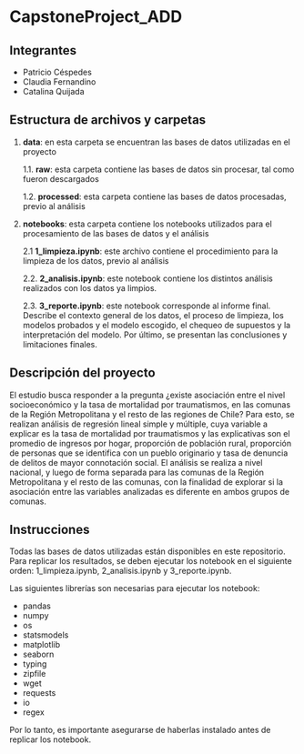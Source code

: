 # CapstoneProject_ADD

## Integrantes
- Patricio Céspedes
- Claudia Fernandino
- Catalina Quijada

## Estructura de archivos y carpetas
1. **data**: en esta carpeta se encuentran las bases de datos utilizadas en el proyecto

    1.1. **raw**: esta carpeta contiene las bases de datos sin procesar, tal como fueron descargados
  
    1.2. **processed**: esta carpeta contiene las bases de datos procesadas, previo al análisis
  
2. **notebooks**: esta carpeta contiene los notebooks utilizados para el procesamiento de las bases de datos y el análisis

    2.1 **1_limpieza.ipynb**: este archivo contiene el procedimiento para la limpieza de los datos, previo al análisis
  
    2.2. **2_analisis.ipynb**: este notebook contiene los distintos análisis realizados con los datos ya limpios.
  
    2.3. **3_reporte.ipynb**: este notebook corresponde al informe final. Describe el contexto general de los datos, el proceso de limpieza, los modelos probados y el modelo escogido, el chequeo de supuestos y la interpretación del modelo. Por último, se presentan las conclusiones y limitaciones finales.

## Descripción del proyecto
El estudio busca responder a la pregunta ¿existe asociación entre el nivel socioeconómico y la tasa de mortalidad por traumatismos, en las comunas de la Región Metropolitana y el resto de las regiones de Chile? Para esto, se realizan análisis de regresión lineal simple y múltiple, cuya variable a explicar es la tasa de mortalidad por traumatismos y las explicativas son el promedio de ingresos por hogar, proporción de población rural, proporción de personas que se identifica con un pueblo originario y tasa de denuncia de delitos de mayor connotación social. El análisis se realiza a nivel nacional, y luego de forma separada para las comunas de la Región Metropolitana y el resto de las comunas, con la finalidad de explorar si la asociación entre las variables analizadas es diferente en ambos grupos de comunas.

## Instrucciones
Todas las bases de datos utilizadas están disponibles en este repositorio. Para replicar los resultados, se deben ejecutar los notebook en el siguiente orden: 1_limpieza.ipynb, 2_analisis.ipynb y 3_reporte.ipynb.

Las siguientes librerías son necesarias para ejecutar los notebook: 
- pandas
- numpy
- os
- statsmodels
- matplotlib
- seaborn
- typing
- zipfile
- wget
- requests
- io
- regex

Por lo tanto, es importante asegurarse de haberlas instalado antes de replicar los notebook.
